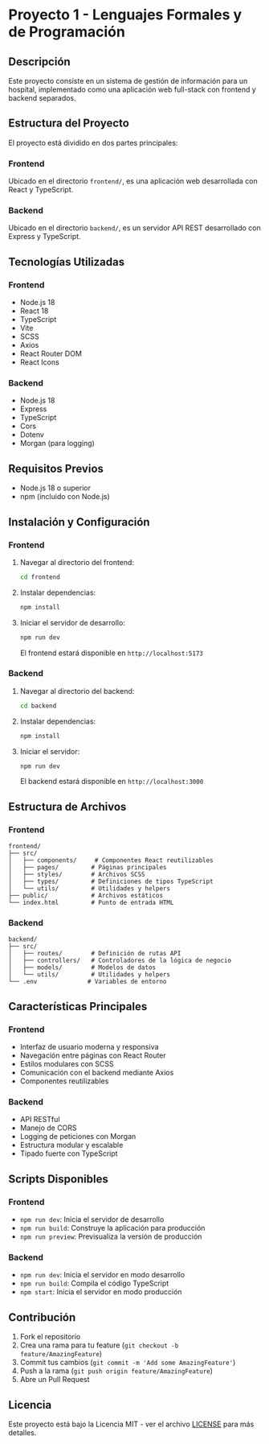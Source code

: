 # Proyecto 1 - Lenguajes Formales y de Programación

## Descripción
Este proyecto consiste en un sistema de gestión de información para un hospital, implementado como una aplicación web full-stack con frontend y backend separados.

## Estructura del Proyecto
El proyecto está dividido en dos partes principales:

### Frontend
Ubicado en el directorio `frontend/`, es una aplicación web desarrollada con React y TypeScript.

### Backend
Ubicado en el directorio `backend/`, es un servidor API REST desarrollado con Express y TypeScript.

## Tecnologías Utilizadas

### Frontend
- Node.js 18
- React 18
- TypeScript
- Vite
- SCSS
- Axios
- React Router DOM
- React Icons

### Backend
- Node.js 18
- Express
- TypeScript
- Cors
- Dotenv
- Morgan (para logging)

## Requisitos Previos
- Node.js 18 o superior
- npm (incluido con Node.js)

## Instalación y Configuración

### Frontend
1. Navegar al directorio del frontend:
   ```bash
   cd frontend
   ```

2. Instalar dependencias:
   ```bash
   npm install
   ```

3. Iniciar el servidor de desarrollo:
   ```bash
   npm run dev
   ```
   El frontend estará disponible en `http://localhost:5173`

### Backend
1. Navegar al directorio del backend:
   ```bash
   cd backend
   ```

2. Instalar dependencias:
   ```bash
   npm install
   ```

3. Iniciar el servidor:
   ```bash
   npm run dev
   ```
   El backend estará disponible en `http://localhost:3000`

## Estructura de Archivos

### Frontend
```
frontend/
├── src/
│   ├── components/     # Componentes React reutilizables
│   ├── pages/         # Páginas principales
│   ├── styles/        # Archivos SCSS
│   ├── types/         # Definiciones de tipos TypeScript
│   └── utils/         # Utilidades y helpers
├── public/            # Archivos estáticos
└── index.html         # Punto de entrada HTML
```

### Backend
```
backend/
├── src/
│   ├── routes/        # Definición de rutas API
│   ├── controllers/   # Controladores de la lógica de negocio
│   ├── models/        # Modelos de datos
│   └── utils/         # Utilidades y helpers
└── .env              # Variables de entorno
```

## Características Principales

### Frontend
- Interfaz de usuario moderna y responsiva
- Navegación entre páginas con React Router
- Estilos modulares con SCSS
- Comunicación con el backend mediante Axios
- Componentes reutilizables

### Backend
- API RESTful
- Manejo de CORS
- Logging de peticiones con Morgan
- Estructura modular y escalable
- Tipado fuerte con TypeScript

## Scripts Disponibles

### Frontend
- `npm run dev`: Inicia el servidor de desarrollo
- `npm run build`: Construye la aplicación para producción
- `npm run preview`: Previsualiza la versión de producción

### Backend
- `npm run dev`: Inicia el servidor en modo desarrollo
- `npm run build`: Compila el código TypeScript
- `npm start`: Inicia el servidor en modo producción

## Contribución
1. Fork el repositorio
2. Crea una rama para tu feature (`git checkout -b feature/AmazingFeature`)
3. Commit tus cambios (`git commit -m 'Add some AmazingFeature'`)
4. Push a la rama (`git push origin feature/AmazingFeature`)
5. Abre un Pull Request

## Licencia
Este proyecto está bajo la Licencia MIT - ver el archivo [LICENSE](LICENSE) para más detalles.

